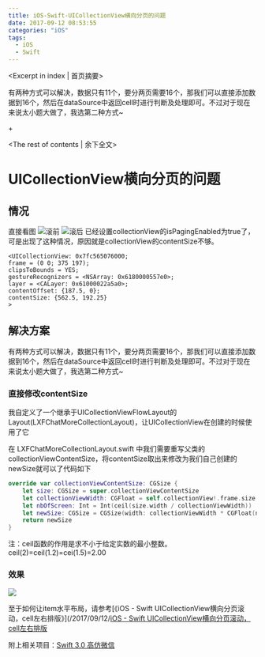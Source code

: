 ```yaml
---
title: iOS-Swift-UICollectionView横向分页的问题
date: 2017-09-12 08:53:55
categories: "iOS"
tags:
  - iOS
  - Swift
---
```


<Excerpt in index | 首页摘要> 

有两种方式可以解决，数据只有11个，要分两页需要16个，那我们可以直接添加数据到16个，然后在dataSource中返回cell时进行判断及处理即可。不过对于现在来说太小题大做了，我选第二种方式~

+<!-- more -->

<The rest of contents | 余下全文>

# UICollectionView横向分页的问题
## 情况
直接看图
![滚前](https://linxunfeng.github.io/images/2017/09/iOS-Swift-UICollectionView横向分页的问题/1.png)
![滚后](https://linxunfeng.github.io/images/2017/09/iOS-Swift-UICollectionView横向分页的问题/2.png)
已经设置collectionView的isPagingEnabled为true了，可是出现了这种情况，原因就是collectionView的contentSize不够。

```
<UICollectionView: 0x7fc565076000; 
frame = (0 0; 375 197); 
clipsToBounds = YES; 
gestureRecognizers = <NSArray: 0x6180000557e0>; 
layer = <CALayer: 0x61000022a5a0>; 
contentOffset: {187.5, 0}; 
contentSize: {562.5, 192.25}
>
```
## 解决方案
有两种方式可以解决，数据只有11个，要分两页需要16个，那我们可以直接添加数据到16个，然后在dataSource中返回cell时进行判断及处理即可。不过对于现在来说太小题大做了，我选第二种方式~
### 直接修改contentSize
我自定义了一个继承于UICollectionViewFlowLayout的Layout(LXFChatMoreCollectionLayout)，让UICollectionView在创建的时候使用了它

在 LXFChatMoreCollectionLayout.swift 中我们需要重写父类的collectionViewContentSize，将contentSize取出来修改为我们自己创建的newSize就可以了代码如下
```swift
override var collectionViewContentSize: CGSize {
    let size: CGSize = super.collectionViewContentSize
    let collectionViewWidth: CGFloat = self.collectionView!.frame.size.width
    let nbOfScreen: Int = Int(ceil(size.width / collectionViewWidth))
    let newSize: CGSize = CGSize(width: collectionViewWidth * CGFloat(nbOfScreen), height: size.height)
    return newSize
}
```
注：ceil函数的作用是求不小于给定实数的最小整数。ceil(2)=ceil(1.2)=cei(1.5)=2.00
### 效果
![](https://linxunfeng.github.io/images/2017/09/iOS-Swift-UICollectionView横向分页的问题/3.png)

至于如何让item水平布局，请参考[《iOS - Swift UICollectionView横向分页滚动，cell左右排版》](/2017/09/12/[iOS - Swift UICollectionView横向分页滚动，cell左右排版](http://linxunfeng.top/2017/09/12/iOS-Swift-UICollectionView横向分页滚动，cell左右排版/)

附上相关项目：[Swift 3.0 高仿微信](https://github.com/LinXunFeng/LXFWeChat)